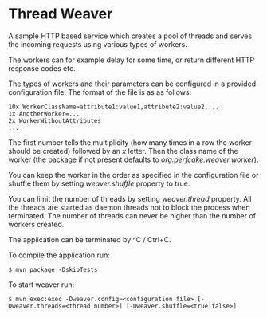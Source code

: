 Thread Weaver
=============

A sample HTTP based service which creates a pool of threads and serves the 
incoming requests using various types of workers.

The workers can for example delay for some time, or return different HTTP response codes etc.

The types of workers and their parameters can be configured in a provided configuration file.
The format of the file is as as follows:

```
10x WorkerClassName=attribute1:value1,attribute2:value2,...
1x AnotherWorker=...
2x WorkerWithoutAttributes
...
```

The first number tells the multiplicity (how many times in a row the worker should be created) followed by an _x_ letter.
Then the class name of the worker (the package if not present defaults to _org.perfcake.weaver.worker_).

You can keep the worker in the order as specified in the configuration file or shuffle them by setting _weaver.shuffle_ property
to true.

You can limit the number of threads by setting _weaver.thread_ property. 
All the threads are started as daemon threads not to block the process when terminated.
The number of threads can never be higher than the number of workers created.

The application can be terminated by ^C / Ctrl+C.

To compile the application run:

```
$ mvn package -DskipTests 
```

To start weaver run:

```
$ mvn exec:exec -Dweaver.config=<configuration file> [-Dweaver.threads=<thread number>] [-Dweaver.shuffle=<true|false>]
```
